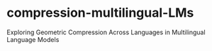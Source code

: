 # compression-multilingual-LMs
Exploring Geometric Compression Across Languages in Multilingual Language Models
